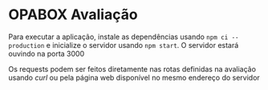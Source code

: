 # OPABOX Avaliação

Para executar a aplicação, instale as dependências usando `npm ci --production` e inicialize o servidor usando `npm start`. O servidor estará ouvindo na porta 3000

Os requests podem ser feitos diretamente nas rotas definidas na avaliação usando _curl_ ou pela página web disponível no mesmo endereço do servidor
